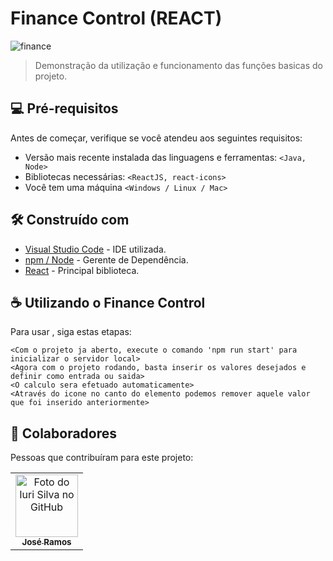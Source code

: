 # Finance Control (REACT)

![finance](https://user-images.githubusercontent.com/77749469/221908852-1db384a6-f208-4a20-8e2a-9b213d7ab69c.gif)

> Demonstração da utilização e funcionamento das funções basicas do projeto.

## 💻 Pré-requisitos

Antes de começar, verifique se você atendeu aos seguintes requisitos:

* Versão mais recente instalada das linguagens e ferramentas: `<Java, Node>`
* Bibliotecas necessárias: `<ReactJS, react-icons>`
* Você tem uma máquina `<Windows / Linux / Mac>`

## 🛠️ Construído com


* [Visual Studio Code](https://code.visualstudio.com/) - IDE utilizada.
* [npm / Node](https://nodejs.org) - Gerente de Dependência.
* [React](https://pt-br.reactjs.org/) - Principal biblioteca.

## ☕ Utilizando o Finance Control

Para usar <Finance Control>, siga estas etapas:

```
<Com o projeto ja aberto, execute o comando 'npm run start' para inicializar o servidor local>
<Agora com o projeto rodando, basta inserir os valores desejados e definir como entrada ou saida>
<O calculo sera efetuado automaticamente>
<Através do icone no canto do elemento podemos remover aquele valor que foi inserido anteriormente>
```

## 🤝 Colaboradores

Pessoas que contribuíram para este projeto:

<table>
  <tr>
    <td align="center">
      <a href="#">
        <img src="https://avatars.githubusercontent.com/u/77749469?v=4" width="100px;" alt="Foto do Iuri Silva no GitHub"/><br>
        <sub>
          <b>José Ramos</b>
        </sub>
      </a>
    </td>
  </tr>
</table>
